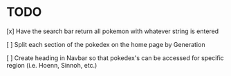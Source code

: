 # TODO
[x] Have the search bar return all pokemon with whatever string is entered

[ ] Split each section of the pokedex on the home page by Generation

[ ] Create heading in Navbar so that pokedex's can be accessed for specific region (i.e. Hoenn, Sinnoh, etc.)
